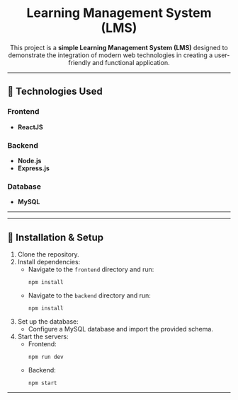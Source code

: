 <h1 align="center">Learning Management System (LMS)</h1>

<p align="center">
  This project is a <strong>simple Learning Management System (LMS)</strong> designed to demonstrate the integration of modern web technologies in creating a user-friendly and functional application.
</p>

---

<h2>🚀 Technologies Used</h2>

<h3>Frontend</h3>
<ul>
  <li><strong>ReactJS</strong></li>
</ul>

<h3>Backend</h3>
<ul>
  <li><strong>Node.js</strong></li>
  <li><strong>Express.js</strong></li>
</ul>

<h3>Database</h3>
<ul>
  <li><strong>MySQL</strong></li>
</ul>

---

---

<h2>🔧 Installation & Setup</h2>

<ol>
  <li>Clone the repository.
    
  </li>
  <li>Install dependencies:
    <ul>
      <li>Navigate to the <code>frontend</code> directory and run:
        <pre><code>npm install</code></pre>
      </li>
      <li>Navigate to the <code>backend</code> directory and run:
        <pre><code>npm install</code></pre>
      </li>
    </ul>
  </li>
  <li>Set up the database:
    <ul>
      <li>Configure a MySQL database and import the provided schema.</li>
    </ul>
  </li>

  <li>Start the servers:
    <ul>
      <li>Frontend:  
        <pre><code>npm run dev</code></pre>
      </li>
      <li>Backend:
        <pre><code>npm start</code></pre>
      </li>
    </ul>
  </li>

</ol>

---

